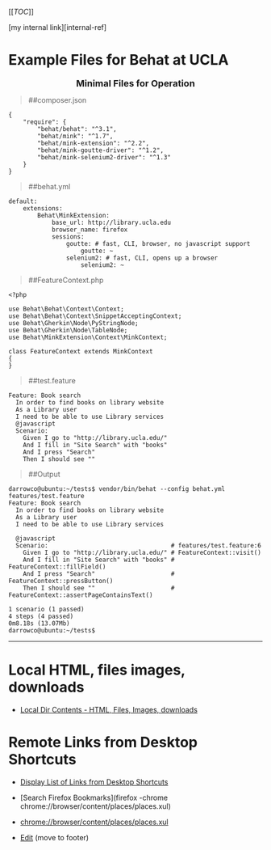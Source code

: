 [[_TOC_]]

[my internal link][internal-ref] 

# Example Files for Behat at UCLA

<center><div class="toc">
  <font size="+1"><b>
    Minimal Files for Operation<br>
  </b></font>
</div></center>

> ##composer.json
```
{
    "require": {
        "behat/behat": "^3.1",
        "behat/mink": "^1.7",
        "behat/mink-extension": "^2.2",
        "behat/mink-goutte-driver": "^1.2",
        "behat/mink-selenium2-driver": "^1.3"
    }
}
```

> ##behat.yml<br>
```
default:
    extensions:
        Behat\MinkExtension:
            base_url: http://library.ucla.edu
            browser_name: firefox
            sessions:
                goutte: # fast, CLI, browser, no javascript support
                    goutte: ~
                selenium2: # fast, CLI, opens up a browser
                    selenium2: ~
```

> ##FeatureContext.php
```
<?php

use Behat\Behat\Context\Context;
use Behat\Behat\Context\SnippetAcceptingContext;
use Behat\Gherkin\Node\PyStringNode;
use Behat\Gherkin\Node\TableNode;
use Behat\MinkExtension\Context\MinkContext;

class FeatureContext extends MinkContext
{
}
```

> ##test.feature
```
Feature: Book search
  In order to find books on library website
  As a Library user
  I need to be able to use Library services
  @javascript
  Scenario:
    Given I go to "http://library.ucla.edu/"
    And I fill in "Site Search" with "books"
    And I press "Search"
    Then I should see ""
```

> ##Output
```
darrowco@ubuntu:~/tests$ vendor/bin/behat --config behat.yml features/test.feature
Feature: Book search
  In order to find books on library website
  As a Library user
  I need to be able to use Library services

  @javascript
  Scenario:                                  # features/test.feature:6
    Given I go to "http://library.ucla.edu/" # FeatureContext::visit()
    And I fill in "Site Search" with "books" # FeatureContext::fillField()
    And I press "Search"                     # FeatureContext::pressButton()
    Then I should see ""                     # FeatureContext::assertPageContainsText()

1 scenario (1 passed)
4 steps (4 passed)
0m8.18s (13.07Mb)
darrowco@ubuntu:~/tests$ 
```

***

# Local HTML, files images, downloads

* [Local Dir Contents - HTML, Files,  Images, downloads](http://localhost:4567/pages/ExampleFilesUCLA/)

# Remote Links from Desktop Shortcuts

* [Display List of Links from Desktop Shortcuts](http://localhost:4567/links)

* [Search Firefox Bookmarks](firefox -chrome chrome://browser/content/places/places.xul)

* <chrome://browser/content/places/places.xul>

* [Edit](edit/Behat) (move to footer)
